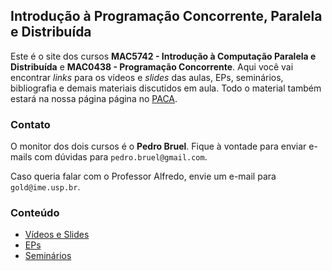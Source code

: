 ## Introdução à Programação Concorrente, Paralela e Distribuída

Este é o site dos cursos **MAC5742 - Introdução à Computação Paralela e Distribuída** e **MAC0438 - Programação Concorrente**. Aqui você
vai encontrar *links* para os vídeos e *slides* das aulas, EPs, seminários, bibliografia e demais materiais discutidos em aula. Todo o material
também estará na nossa página página no [PACA](http://paca.ime.usp.br).

### Contato

O monitor dos dois cursos é o **Pedro Bruel**. Fique à vontade para enviar e-mails com dúvidas para `pedro.bruel@gmail.com`.

Caso queria falar com o Professor Alfredo, envie um e-mail para `gold@ime.usp.br`.

### Conteúdo

- [Vídeos e Slides](./aulas.html)
- [EPs](./eps.html)
- [Seminários](./seminarios.html)
